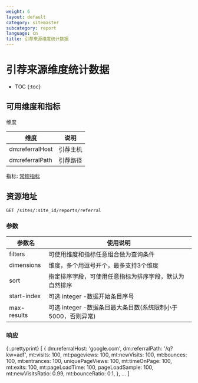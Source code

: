 ```yaml
---
weight: 6
layout: default
category: sitemaster
subcategory: report
language: cn
title: 引荐来源维度统计数据
---
```


# 引荐来源维度统计数据

* TOC
{:toc}


## 可用维度和指标

维度

| 维度            | 说明     |
|-----------------|----------|
| dm:referralHost | 引荐主机 |
| dm:referralPath | 引荐路径 |

指标: [常规指标](/doc/sitemaster/v1/cn/site_report.html#常规指标和维度)


## 资源地址

    GET /sites/:site_id/reports/referral

### 参数

| 参数名      | 使用说明                                                     |
|-------------|--------------------------------------------------------------|
| filters     | 可使用维度和指标任意组合做为查询条件                         |
| dimensions  | 维度，多个用逗号开个，最多支持3个维度                        |
| sort        | 指定排序字段，可使用任意指标为排序字段，默认为自然排序       |
| start-index | 可选 integer -数据开始条目序号                               |
| max-results | 可选 integer -数据条目最大条目数(系统限制小于5000，否则异常) |


### 响应

{:.prettyprint}
    [
        {
            dm:referralHost: 'google.com',
            dm:referralPath: '/q?kw=adf',
            mt:visits: 100,
            mt:pageviews: 100,
            mt:newVisits: 100,
            mt:bounces: 100,
            mt:entrances: 100,
            uniquePageViews: 100,
            mt:timeOnPage: 100,
            mt:exits: 100,
            mt:pageLoadTime: 100,
            pageLoadSample: 100,
            mt:newVisitsRatio: 0.99,
            mt:bounceRatio: 0.1,
        },
        ...
    ]
